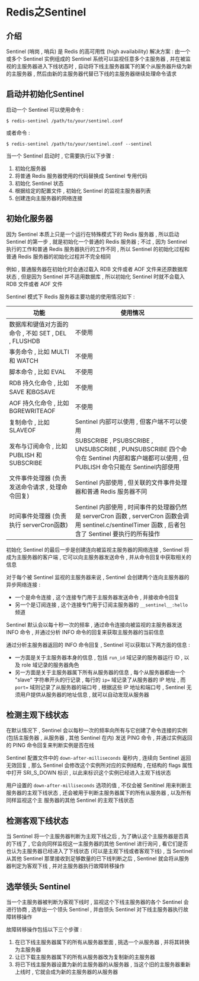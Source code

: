 # Redis之Sentinel

## 介绍

Sentinel (哨岗 , 哨兵) 是 Redis 的高可用性 (high availability) 解决方案 : 由一个或多个 Sentinel 实例组成的 Sentinel 系统可以监视任意多个主服务器 , 并在被监视的主服务器进入下线状态时 , 自动将下线主服务器属下的某个从服务器升级为新的主服务器 , 然后由新的主服务器代替已下线的主服务器继续处理命令请求

## 启动并初始化Sentinel

启动一个 Sentinel 可以使用命令 : 

```shell
$ redis-sentinel /path/to/your/sentinel.conf
```

或者命令 : 

```shell
$ redis-sentinel /path/to/your/sentinel.conf --sentinel
```

当一个 Sentinel 启动时 , 它需要执行以下步骤 : 

1. 初始化服务器
2. 将普通 Redis 服务器使用的代码替换成 Sentinel 专用代码
3. 初始化 Sentinel 状态
4. 根据给定的配置文件 , 初始化 Sentinel 的监视主服务器列表
5. 创建连向主服务器的网络连接

## 初始化服务器

因为 Sentinel 本质上只是一个运行在特殊模式下的 Redis 服务器 , 所以启动 Sentinel 的第一步 , 就是初始化一个普通的 Redis 服务器 ; 不过 , 因为 Sentinel 执行的工作和普通 Redis 服务器执行的工作不同 , 所以 Sentinel 的初始化过程和普通 Redis 服务器的初始化过程并不完全相同

例如 , 普通服务器在初始化时会通过载入 RDB 文件或者 AOF 文件来还原数据库状态 , 但是因为 Sentinel 并不适用数据库 , 所以初始化 Sentinel 时就不会载入 RDB 文件或者 AOF 文件

Sentinel 模式下 Redis 服务器主要功能的使用情况如下 : 

| 功能                                                | 使用情况                                                     |
| --------------------------------------------------- | ------------------------------------------------------------ |
| 数据库和键值对方面的命令 , 不如 SET , DEL , FLUSHDB | 不使用                                                       |
| 事务命令 , 比如 MULTI 和 WATCH                      | 不使用                                                       |
| 脚本命令 , 比如 EVAL                                | 不使用                                                       |
| RDB 持久化命令 , 比如 SAVE 和BGSAVE                 | 不使用                                                       |
| AOF 持久化命令 , 比如 BGREWRITEAOF                  | 不使用                                                       |
| 复制命令 , 比如 SLAVEOF                             | Sentinel 内部可以使用 , 但客户端不可以使用                   |
| 发布与订阅命令 , 比如 PUBLISH 和 SUBSCRIBE          | SUBSCRIBE , PSUBSCRIBE , UNSUBSCRIBE , PUNSUBSCRIBE 四个命令在 Sentinel 内部和客户端都可以使用 , 但 PUBLISH 命令只能在 Sentinel内部使用 |
| 文件事件处理器 (负责发送命令请求 , 处理命令回复)    | Sentinel 内部使用 , 但关联的文件事件处理器和普通 Redis 服务器不同 |
| 时间事件处理器 (负责执行 serverCron函数)            | Sentinel 内部使用 , 时间事件的处理器仍然是 serverCron 函数 , serverCron 函数会调用 sentinel.c/sentinelTimer 函数 , 后者包含了 Sentinel 要执行的所有操作 |

初始化 Sentinel 的最后一步是创建连向被监视主服务器的网络连接 , Sentinel 将成为主服务器的客户端 , 它可以向主服务器发送命令 , 并从命令回复中获取相关的信息

对于每个被 Sentinel 监视的主服务器来说 , Sentinel 会创建两个连向主服务器的异步网络连接 : 

- 一个是命令连接 , 这个连接专门用于主服务器发送命令 , 并接收命令回复
- 另一个是订阅连接 , 这个连接专门用于订阅主服务器的 `__sentinel__:hello` 频道

Sentinel 默认会以每十秒一次的频率 , 通过命令连接向被监视的主服务器发送 INFO 命令 , 并通过分析 INFO 命令的回复来获取主服务器的当前信息

通过分析主服务器返回的 INFO 命令回复 , Sentinel 可以获取以下两方面的信息 : 

- 一方面是关于主服务器本身的信息 , 包括 `run_id` 域记录的服务器运行 ID , 以及 role 域记录的服务器角色
- 另一方面是关于主服务器属下所有从服务器的信息 , 每个从服务器都由一个 "slave" 字符串开头的行记录 , 每行的 `ip=` 域记录了从服务器的 IP 地址 , 而 `port=` 域则记录了从服务器的端口号 , 根据这些 IP 地址和端口号 , Sentinel 无须用户提供从服务器的地址信息 , 就可以自动发现从服务器

## 检测主观下线状态

在默认情况下 , Sentinel 会以每秒一次的频率向所有与它创建了命令连接的实例 (包括主服务器 , 从服务器 , 其他 Sentinel 在内) 发送 PING 命令 , 并通过实例返回的 PING 命令回复来判断实例是否在线

Sentinel 配置文件中的 `down-after-milliseconds` 毫秒内 , 连续向 Sentinel 返回无效回复 , 那么 Sentinel 会修改这个实例所对应的实例结构 , 在结构的 flags 属性中打开 SRI_S_DOWN 标识 , 以此来标识这个实例已经进入主观下线状态

用户设置的 `down-after-milliseconds` 选项的值 , 不仅会被 Senitinel 用来判断主服务器的主观下线状态 , 还会被用于判断主服务器属下的所有从服务器 , 以及所有同样监视这个主 服务器的其他 Sentinel 的主观下线状态 

## 检测客观下线状态

当 Sentinel 将一个主服务器判断为主观下线之后 , 为了确认这个主服务器是否真的下线了 , 它会向同样监视这一主服务器的其他 Sentinel 进行询问 , 看它们是否也认为主服务器已经进入了下线状态 (可以是主观下线或者客观下线) , 当 Sentinel 从其他 Sentinel 那里接收到足够数量的已下线判断之后 , Sentinel 就会将从服务器判定为客观下线 , 并对主服务器执行故障转移操作

## 选举领头 Sentinel

当一个主服务器被判断为客观下线时 , 监视这个下线主服务器的各个 Sentinel 会进行协商 , 选举出一个领头 Sentinel , 并由领头 Sentinel 对下线主服务器执行故障转移操作

故障转移操作包括以下三个步骤 : 

1. 在已下线主服务器属下的所有从服务器里面 , 挑选一个从服务器 , 并将其转换为主服务器
2. 让已下载主服务器属下的所有从服务器改为复制新的主服务器
3. 将已下线主服务器设置为新的主服务器的从服务器 , 当这个旧的主服务器重新上线时 , 它就会成为新的主服务器的从服务器